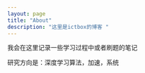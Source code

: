 ```yaml
---
layout: page
title: "About"
description: "这里是ictbox的博客 "
---
```


我会在这里记录一些学习过程中或者刷题的笔记

研究方向是：深度学习算法，加速，系统
